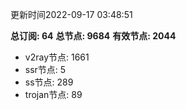 更新时间2022-09-17 03:48:51

**总订阅: 64**
**总节点: 9684**
**有效节点: 2044**
- v2ray节点: 1661
- ssr节点: 5
- ss节点: 289
- trojan节点: 89
